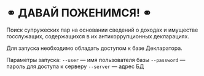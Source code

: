 # ⚭ ДАВАЙ ПОЖЕНИМСЯ! ⚭

Поиск супружеских пар на основании сведений о доходах и имуществе госслужащих, содержащихся в их антикоррупционных декларациях.

Для запуска необходимо обладать доступом к базе Декларатора.

Параметры запуска:
  `--user` — имя пользователя базы 
  `--password` — пароль для доступа к серверу 
  `--server` — адрес БД
